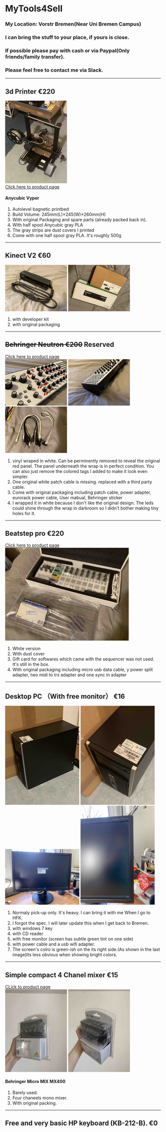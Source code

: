 # MyTools4Sell
### My Location: Vorstr Bremen(Near Uni Bremen Campus)
### I can bring the stuff to your place, if yours is close.
### If possible please pay with cash or via Paypal(Only friends/family transfer).
### Please feel free to contact me via Slack.
---
## 3d Printer €220
<div>
    <img src="ToolsImages/Printer_a.jpeg"  class="toolImage_a" id="printer_a" width="200">
</div>
<div><a href="https://de.anycubic.com/products/anycubic-vyper?ads&gclid=Cj0KCQjw2cWgBhDYARIsALggUhrQc5Zl_Rdcx68pJOr5C_akuLaQhMQJPNeA29U-TuWhjNMlgUjMjmsaAl9cEALw_wcB">Click here to product page</a></div>

#### Anycubic Vyper
1. Autolevel bagnetic printbed 
2. Build Volume: 245mm(L)×245(W)×260mm(H)
3. With original Packaging and spare parts (already packed back in).
4. With half spool Anycubic gray PLA
5. The gray strips are dust covers I printed
6. Come with one half spool gray PLA. It's roughly 500g
---

## Kinect V2 €60
<div>
    <img src="ToolsImages/KinectV2_a.jpeg"  class="toolImage_a" width="200" >
    <img src="ToolsImages/Kinect_boxes.jpeg"  class="toolImage_a" width="200" >
</div>

1. with developer kit
2. with original packaging
---

## ~~Behringer Neutron €200~~ Reserved
<div><a href="https://www.behringer.com/product.html?modelCode=P0CM5">Click here to product page</a></div>
<div>
    <img src="ToolsImages/Neutron_front.jpeg" width="200" alt="neutron_front">
    <img src="ToolsImages/Neutron_side.jpeg" width="200" alt="neutron_side">
    <img src="ToolsImages/Cables_a.jpeg" width="200" alt="cables">
</div>

1. vinyl wraped in white. Can be perminently removed to reveal the original red panel. The panel underneath the wrap is in perfect condition. You can also just remove the colored tags I added to make it look even simpler.
2. One original white patch cable is missing. replaced with a third party cable.
3. Come with original packaging including patch cable, power adapter, eurorack power cable, User mabual, Behringer sticker
4. I wrapped it in white because I don't like the original design. The leds could shine through the wrap in darkroom so I didn't bother making tiny holes for it.
---

## Beatstep pro €220
<div>
<a href="https://www.arturia.com/products/hybrid-synths/beatstep-pro/overview">Click here to product page</a></div>
<div>
    <img src="ToolsImages/BeatstepPro_a.jpeg" width="400" alt="BSP">
</div>

1. White version
2. With dust cover
3. Gift card for softwares which came with the sequencer was not used. It's still in the box.
4. With original packaging including micro usb data cable, y power split adapter, two midi to trs adapter and one sync in adapter
---


## Desktop PC （With free monitor） €16
<div>
    <img src="ToolsImages/Computer_a.jpeg" width="240" alt="pc_a">
    <img src="ToolsImages/Computer_name.jpeg" width="240" alt="pc_b">
    <img src="ToolsImages/MonitorFront.jpeg" width="240" alt="pc_b">
    <img src="ToolsImages/MonitorGreenBleed.jpeg" width="240" alt="pc_b">
</div>

1. Normaly pick-up only. It's heavy. I can bring it with me When I go to HFK.
2. I forgot the spec. I will later update this when I get back to Bremen.
3. with windows 7 key
4. with CD reader
5. with free monitor (screen has subtle green tint on one side)
6. with power cable and a usb wifi adapter.
7. The screen's colro is green-ish on the its right side.(As shown in the last image)Its less obvious when showing bright colors.
---

## Simple compact 4 Chanel mixer €15
<div><a href="https://www.thomann.de/gb/behringer_micromix_mx400.htm">CLick to product page</a></div>
<div>
    <img src="ToolsImages/4ChannelMixer_a.jpeg" width="200" alt="mixer_a">
    <img src="ToolsImages/4ChannelMixer_b.jpeg" width="200" alt="mixer_b">
</div>

#### Behringer Micro MIX MX400
1. Barely used.
2. Four chaneels mono mixer.
3. With original packing. 
---

[image width]: 200

<script src="mardownJS.js"></script>

## Free and very basic HP keyboard (KB-212-B). €0